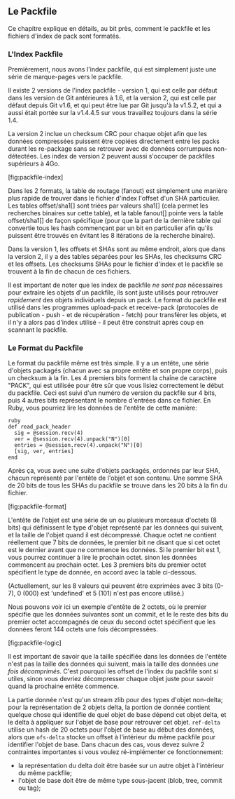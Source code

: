 ## Le Packfile ##

Ce chapitre explique en détails, au bit près, comment le packfile et
les fichiers d'index de pack sont formatés.

### L'Index Packfile ###

Premièrement, nous avons l'index packfile, qui est simplement juste une série
de marque-pages vers le packfile.

Il existe 2 versions de l'index packfile - version 1, qui est celle par
défaut dans les version de Git antérieures à 1.6, et la version 2, qui est
celle par défaut depuis Git v1.6, et qui peut être lue par Git jusqu'à la
v1.5.2, et qui a aussi était portée sur la v1.4.4.5 sur vous travaillez
toujours dans la série 1.4.

La version 2 inclue un checksum CRC pour chaque objet afin que les données
compressées puissent être copiées directement entre les packs durant les
re-package sans se retrouver avec de données corrumpues non-détectées.
Les index de version 2 peuvent aussi s'occuper de packfiles supérieurs
à 4Go.

[fig:packfile-index]

Dans les 2 formats, la table de routage (fanout) est simplement 
une manière plus rapide de trouver dans le fichier d'index l'offset
d'un SHA particulier. Les tables offset/sha1[] sont triées par
valeurs sha1[]  (cela permet les recherches binaires sur cette table),
et la table fanout[] pointe vers la table offset/sha1[] de façon spécifique
(pour que la part de la dernière table qui convertie tous les hash commençant
par un bit en particulier afin qu'ils puissent être trouvés en évitant les
8 itérations de la recherche binaire).

Dans la version 1, les offsets et SHAs sont au même endroit, alors que dans la
version 2, il y a des tables séparées pour les SHAs, les checksums CRC et les
offsets. Les checksums SHAs pour le fichier d'index et le packfile se trouvent
à la fin de chacun de ces fichiers.

Il est important de noter que les index de packfile *ne sont pas* nécessaires
pour extraire les objets d'un packfile, ils sont juste utilisés pour retrouver
*rapidement* des objets individuels depuis un pack. Le format du packfile est
utilisé dans les programmes upload-pack et receive-pack (protocoles de
publication - push - et de récupération - fetch) pour transférer les objets,
et il n'y a alors pas d'index utilisé - il peut être construit après coup en
scannant le packfile.

### Le Format du Packfile ###

Le format du packfile même est très simple. Il y a un entête, une série
d'objets packagés (chacun avec sa propre entête et son propre corps), puis
un checksum à la fin. Les 4 premiers bits forment la chaîne de caractère "PACK",
qui est utilisée pour être sûr que vous lisiez correctement le début du packfile.
Ceci est suivi d'un numéro de version du packfile sur 4 bits, puis 4 autres bits
représentant le nombre d'entrées dans ce fichier. En Ruby, vous pourriez lire
les données de l'entête de cette manière:

	ruby
	def read_pack_header
	  sig = @session.recv(4)
	  ver = @session.recv(4).unpack("N")[0]
	  entries = @session.recv(4).unpack("N")[0]
	  [sig, ver, entries]
	end

Après ça, vous avec une suite d'objets packagés, ordonnés par leur SHA,
chacun représenté par l'entête de l'objet et son contenu. Une somme SHA
de 20 bits de tous les SHAs du packfile se trouve dans les 20 bits à la fin
du fichier.

[fig:packfile-format]

L'entête de l'objet est une série de un ou plusieurs morceaux d'octets (8 bits)
qui définissent le type d'objet représenté par les données qui suivent, et la
taille de l'objet quand il est décompressé. Chaque octet ne contient
réellement que 7 bits de données, le premier bit ne disant que si cet octet
est le dernier avant que ne commence les données. Si le premier bit est 1, vous
pourrez continuer à lire le prochain octet. sinon les données commencent au
prochain octet. Les 3 premiers bits du premier octet spécifient le type de
donnée, en accord avec la table ci-dessous.

(Actuellement, sur les 8 valeurs qui peuvent être exprimées avec 3 bits (0-7),
0 (000) est 'undefined' et 5 (101) n'est pas encore utilisé.)

Nous pouvons voir ici un exemple d'entête de 2 octets, où le premier spécifie
que les données suivantes sont un commit, et le le reste des bits du premier octet
accompagnés de ceux du second octet spécifient que les données feront 144 octets
une fois décompressées.

[fig:packfile-logic]

Il est important de savoir que la taille spécifiée dans les données de
l'entête n'est pas la taille des données qui suivent, mais la taille des
données *une fois décomprimés*. C'est pourquoi les offset de l'index
du packfile sont si utiles, sinon vous devriez décompresser chaque objet
juste pour savoir quand la prochaine entête commence.

La partie donnée n'est qu'un stream zlib pour des types d'objet non-delta;
pour la représentation de 2 objets delta, la portion de donnée contient
quelque chose qui identifie de quel objet de base dépend cet objet delta,
et le delta à appliquer sur l'objet de base pour retrouver cet objet.
<code>ref-delta</code> utilise un hash de 20 octets pour l'objet de base
au début des données, alors que <code>ofs-delta</code> stocke un offset
à l'intérieur du même packfile pour identifier l'objet de base. Dans chacun
des cas, vous devez suivre 2 contraintes importantes si vous voulez
ré-implémenter ce fonctionnement:

* la représentation du delta doit être basée sur un autre objet
	à l'intérieur du même packfile;
* l'objet de base doit être de même type sous-jacent (blob, tree, commit
	ou tag);
